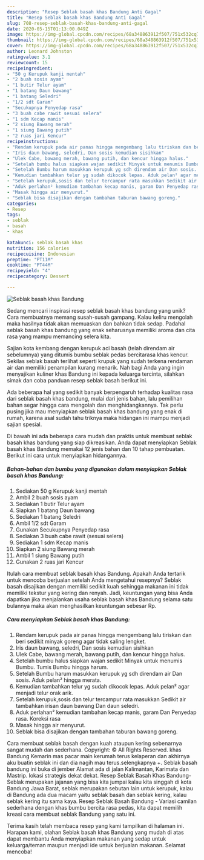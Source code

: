 ```yaml
---
description: "Resep Seblak basah khas Bandung Anti Gagal"
title: "Resep Seblak basah khas Bandung Anti Gagal"
slug: 708-resep-seblak-basah-khas-bandung-anti-gagal
date: 2020-05-15T01:13:00.049Z
image: https://img-global.cpcdn.com/recipes/68a348863912f507/751x532cq70/seblak-basah-khas-bandung-foto-resep-utama.jpg
thumbnail: https://img-global.cpcdn.com/recipes/68a348863912f507/751x532cq70/seblak-basah-khas-bandung-foto-resep-utama.jpg
cover: https://img-global.cpcdn.com/recipes/68a348863912f507/751x532cq70/seblak-basah-khas-bandung-foto-resep-utama.jpg
author: Leonard Johnston
ratingvalue: 3.1
reviewcount: 15
recipeingredient:
- "50 g Kerupuk kanji mentah"
- "2 buah sosis ayam"
- "1 butir Telur ayam"
- "1 batang Daun bawang"
- "1 batang Seledri"
- "1/2 sdt Garam"
- "Secukupnya Penyedap rasa"
- "3 buah cabe rawit sesuai selera"
- "1 sdm Kecap manis"
- "2 siung Bawang merah"
- "1 siung Bawang putih"
- "2 ruas jari Kencur"
recipeinstructions:
- "Rendam kerupuk pada air panas hingga mengembang lalu tiriskan dan beri sedikit minyak goreng agar tidak saling lengket."
- "Iris daun bawang, seledri, Dan sosis kemudian sisihkan"
- "Ulek Cabe, bawang merah, bawang putih, dan kencur hingga halus."
- "Setelah bumbu halus siapkan wajan sedikit Minyak untuk menumis Bumbu. Tumis Bumbu hingga harum."
- "Setelah Bumbu harum masukkan kerupuk yg sdh direndam air Dan sosis. Aduk pelan² hingga merata."
- "Kemudian tambahkan telur yg sudah dikocok lepas. Aduk pelan² agar menjadi telur orak arik."
- "Setelah kerupuk,sosis dan telur tercampur rata masukkan Sedikit air tambahkan irisan daun bawang Dan daun seledri."
- "Aduk perlahan² kemudian tambahan kecap manis, garam Dan Penyedap rasa. Koreksi rasa"
- "Masak hingga air menyurut."
- "Seblak bisa disajikan dengan tambahan taburan bawang goreng."
categories:
- Resep
tags:
- seblak
- basah
- khas

katakunci: seblak basah khas 
nutrition: 156 calories
recipecuisine: Indonesian
preptime: "PT11M"
cooktime: "PT44M"
recipeyield: "4"
recipecategory: Dessert

---
```



![Seblak basah khas Bandung](https://img-global.cpcdn.com/recipes/68a348863912f507/751x532cq70/seblak-basah-khas-bandung-foto-resep-utama.jpg)

Sedang mencari inspirasi resep seblak basah khas bandung yang unik? Cara membuatnya memang susah-susah gampang. Kalau keliru mengolah maka hasilnya tidak akan memuaskan dan bahkan tidak sedap. Padahal seblak basah khas bandung yang enak seharusnya memiliki aroma dan cita rasa yang mampu memancing selera kita.

Sajian kota kembang dengan kerupuk aci basah (telah direndam air sebelumnya) yang ditumis bumbu seblak pedas bercitarasa khas kencur. Sekilas seblak basah terlihat seperti krupuk yang sudah terkena rendaman air dan memiliki penampilan kurang menarik. Nah bagi Anda yang ingin menyajikan kuliner khas Bandung ini kepada keluarga tercinta, silahkan simak dan coba panduan resep seblak basah berikut ini.

Ada beberapa hal yang sedikit banyak berpengaruh terhadap kualitas rasa dari seblak basah khas bandung, mulai dari jenis bahan, lalu pemilihan bahan segar hingga cara mengolah dan menghidangkannya. Tak perlu pusing jika mau menyiapkan seblak basah khas bandung yang enak di rumah, karena asal sudah tahu triknya maka hidangan ini mampu menjadi sajian spesial.


Di bawah ini ada beberapa cara mudah dan praktis untuk membuat seblak basah khas bandung yang siap dikreasikan. Anda dapat menyiapkan Seblak basah khas Bandung memakai 12 jenis bahan dan 10 tahap pembuatan. Berikut ini cara untuk menyiapkan hidangannya.

<!--inarticleads1-->

##### Bahan-bahan dan bumbu yang digunakan dalam menyiapkan Seblak basah khas Bandung:

1. Sediakan 50 g Kerupuk kanji mentah
1. Ambil 2 buah sosis ayam
1. Sediakan 1 butir Telur ayam
1. Siapkan 1 batang Daun bawang
1. Sediakan 1 batang Seledri
1. Ambil 1/2 sdt Garam
1. Gunakan Secukupnya Penyedap rasa
1. Sediakan 3 buah cabe rawit (sesuai selera)
1. Sediakan 1 sdm Kecap manis
1. Siapkan 2 siung Bawang merah
1. Ambil 1 siung Bawang putih
1. Gunakan 2 ruas jari Kencur


Itulah cara membuat seblak basah khas Bandung. Apakah Anda tertarik untuk mencoba berjualan setelah Anda mengetahui resepnya? Seblak basah disajikan dengan memiliki sedikit kuah sehingga makanan ini tidak memiliki tekstur yang kering dan renyah. Jadi, keuntungan yang bisa Anda dapatkan jika menjalankan usaha seblak basah khas Bandung selama satu bulannya maka akan menghasilkan keuntungan sebesar Rp. 

<!--inarticleads2-->

##### Cara menyiapkan Seblak basah khas Bandung:

1. Rendam kerupuk pada air panas hingga mengembang lalu tiriskan dan beri sedikit minyak goreng agar tidak saling lengket.
1. Iris daun bawang, seledri, Dan sosis kemudian sisihkan
1. Ulek Cabe, bawang merah, bawang putih, dan kencur hingga halus.
1. Setelah bumbu halus siapkan wajan sedikit Minyak untuk menumis Bumbu. Tumis Bumbu hingga harum.
1. Setelah Bumbu harum masukkan kerupuk yg sdh direndam air Dan sosis. Aduk pelan² hingga merata.
1. Kemudian tambahkan telur yg sudah dikocok lepas. Aduk pelan² agar menjadi telur orak arik.
1. Setelah kerupuk,sosis dan telur tercampur rata masukkan Sedikit air tambahkan irisan daun bawang Dan daun seledri.
1. Aduk perlahan² kemudian tambahan kecap manis, garam Dan Penyedap rasa. Koreksi rasa
1. Masak hingga air menyurut.
1. Seblak bisa disajikan dengan tambahan taburan bawang goreng.


Cara membuat seblak basah dengan kuah ataupun kering sebenarnya sangat mudah dan sederhana. Copyright: © All Rights Reserved. khas Bandung Kemarin mas pacar main kerumah terus kelaperan dan akhirnya aku buatin seblak ini dan dia nagih mau terus.selengkapnya +. Seblak basah bandung ini buka di jember Alamat ada di jalan Kalimantan, Karimata dan Mastrip. lokasi strategis dekat dekat. Resep Seblak Basah Khas Bandung- Seblak merupakan jajanan yang bisa kita jumpai kalau kita singgah di kota Bandung Jawa Barat, seblak merupakan sebutan lain untuk kerupuk, kalau di Bandung ada dua macam yaitu seblak basah dan seblak kering, kalau seblak kering itu sama kaya. Resep Seblak Basah Bandung - Variasi camilan sederhana dengan khas bumbu bercita rasa pedas, kita dapat memilih kreasi cara membuat seblak Bandung yang satu ini. 

Terima kasih telah membaca resep yang kami tampilkan di halaman ini. Harapan kami, olahan Seblak basah khas Bandung yang mudah di atas dapat membantu Anda menyiapkan makanan yang sedap untuk keluarga/teman maupun menjadi ide untuk berjualan makanan. Selamat mencoba!
